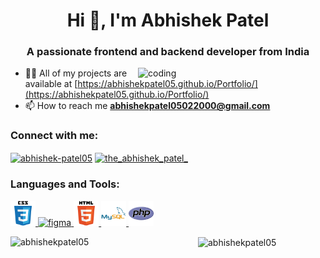 <h1 align="center">Hi 👋, I'm Abhishek Patel</h1>
<h3 align="center">A passionate frontend and backend developer from India</h3>
<img align = "right" alt="coding" width="300" src="https://user-images.githubusercontent.com/55389276/140866485-8fb1c876-9a8f-4d6a-98dc-08c4981eaf70.gif">

- 👨‍💻 All of my projects are available at
[https://abhishekpatel05.github.io/Portfolio/](https://abhishekpatel05.github.io/Portfolio/)
- 📫 How to reach me **abhishekpatel05022000@gmail.com**

<h3 align="left">Connect with me:</h3>
<p align="left">
  <a href="https://linkedin.com/in/abhishek-patel05" target="blank"
    ><img
      align="center"
      src="https://raw.githubusercontent.com/rahuldkjain/github-profile-readme-generator/master/src/images/icons/Social/linked-in-alt.svg"
      alt="abhishek-patel05"
      height="30"
      width="40"
  /></a>
  <a href="https://instagram.com/the_abhishek_patel_" target="blank"
    ><img
      align="center"
      src="https://raw.githubusercontent.com/rahuldkjain/github-profile-readme-generator/master/src/images/icons/Social/instagram.svg"
      alt="the_abhishek_patel_"
      height="30"
      width="40"
  /></a>
</p>

<h3 align="left">Languages and Tools:</h3>
<p align="left">
  <a href="https://www.w3schools.com/css/" target="_blank" rel="noreferrer">
    <img
      src="https://raw.githubusercontent.com/devicons/devicon/master/icons/css3/css3-original-wordmark.svg"
      alt="css3"
      width="40"
      height="40" />
  </a>
  <a href="https://www.figma.com/" target="_blank" rel="noreferrer">
    <img
      src="https://www.vectorlogo.zone/logos/figma/figma-icon.svg"
      alt="figma"
      width="40"
      height="40" />
  </a>
  <a href="https://www.w3.org/html/" target="_blank" rel="noreferrer">
    <img
      src="https://raw.githubusercontent.com/devicons/devicon/master/icons/html5/html5-original-wordmark.svg"
      alt="html5"
      width="40"
      height="40" />
  </a>
  <a href="https://www.mysql.com/" target="_blank" rel="noreferrer">
    <img
      src="https://raw.githubusercontent.com/devicons/devicon/master/icons/mysql/mysql-original-wordmark.svg"
      alt="mysql"
      width="40"
      height="40" />
  </a>
  <a href="https://www.php.net" target="_blank" rel="noreferrer">
    <img
      src="https://raw.githubusercontent.com/devicons/devicon/master/icons/php/php-original.svg"
      alt="php"
      width="40"
      height="40" />
  </a>
</p>

<p>
  <img  width="300"
    align="left"
    src="https://github-readme-stats.vercel.app/api/top-langs?username=abhishekpatel05&show_icons=true&locale=en&layout=compact"
    alt="abhishekpatel05" />
</p>



<p>
  <img  width="300" height="auto"
    align="center"
    src="https://github-readme-streak-stats.herokuapp.com/?user=abhishekpatel05&"
    alt="abhishekpatel05" />
</p>
